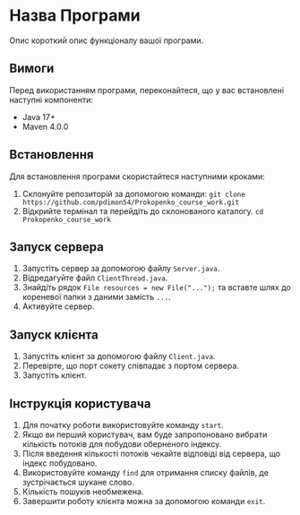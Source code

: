 # Назва Програми

Опис короткий опис функціоналу вашої програми.

## Вимоги

Перед використанням програми, переконайтеся, що у вас встановлені наступні компоненти:

- Java 17+
- Maven 4.0.0

## Встановлення

Для встановлення програми скористайтеся наступними кроками:

1. Склонуйте репозиторій за допомогою команди:
   `git clone https://github.com/pdimon54/Prokopenko_course_work.git`
3. Відкрийте термінал та перейдіть до склонованого каталогу.
   `cd Prokopenko_course_work`

## Запуск сервера

1. Запустіть сервер за допомогою файлу `Server.java`.
2. Відредагуйте файл `ClientThread.java`.
3. Знайдіть рядок `File resources = new File("...");` та вставте шлях до кореневої папки з даними замість `...`.
4. Активуйте сервер.

## Запуск клієнта

1. Запустіть клієнт за допомогою файлу `Client.java`.
2. Перевірте, що порт сокету співпадає з портом сервера.
3. Запустіть клієнт.

## Інструкція користувача

1. Для початку роботи використовуйте команду `start`.
2. Якщо ви перший користувач, вам буде запропоновано вибрати кількість потоків для побудови оберненого індексу.
3. Після введення кількості потоків чекайте відповіді від сервера, що індекс побудовано.
4. Використовуйте команду `find` для отримання списку файлів, де зустрічається шукане слово.
5. Кількість пошуків необмежена.
6. Завершити роботу клієнта можна за допомогою команди `exit`.
